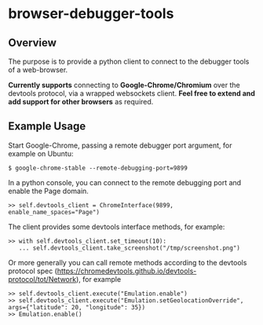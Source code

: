 # browser-debugger-tools
## Overview
The purpose is to provide a python client to connect to the debugger tools of a web-browser.

**Currently supports** connecting to **Google-Chrome/Chromium** over the devtools protocol, via a wrapped websockets client. **Feel free to extend and add support for other browsers** as required.

## Example Usage

Start Google-Chrome, passing a remote debugger port argument, for example on Ubuntu:
```
$ google-chrome-stable --remote-debugging-port=9899
```

In a python console, you can connect to the remote debugging port and enable the Page domain.
```
>> self.devtools_client = ChromeInterface(9899, enable_name_spaces="Page")
```

The client provides some devtools interface methods, for example:
```
>> with self.devtools_client.set_timeout(10):
   ... self.devtools_client.take_screenshot("/tmp/screenshot.png")
```

Or more generally you can call remote methods according to the devtools protocol spec (https://chromedevtools.github.io/devtools-protocol/tot/Network), for example
```
>> self.devtools_client.execute("Emulation.enable")
>> self.devtools_client.execute("Emulation.setGeolocationOverride", args={"latitude": 20, "longitude": 35})
>> Emulation.enable()
````
